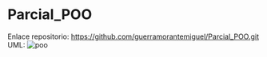 # Parcial_POO
Enlace repositorio: https://github.com/guerramorantemiguel/Parcial_POO.git
UML: ![poo](https://user-images.githubusercontent.com/100090620/159884934-e807d964-35e0-4a64-9db7-b7bfe32483b9.PNG)
